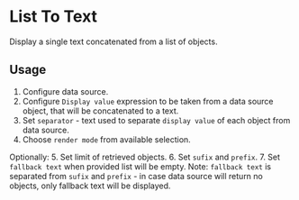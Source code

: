 # List To Text

Display a single text concatenated from a list of objects.

## Usage

1. Configure data source.
2. Configure `Display value` expression to be taken from a data source object, that will be concatenated to a text.
3. Set `separator` - text used to separate `display value` of each object from data source.
4. Choose `render mode` from available selection.

Optionally:
5. Set limit of retrieved objects.
6. Set `sufix` and `prefix`.
7. Set `fallback text` when provided list will be empty.
Note: `fallback text` is separated from `sufix` and `prefix` - in case data source will return no objects, only fallback text will be displayed.